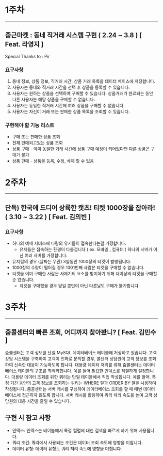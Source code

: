# 1주차 
----

## 줌근마켓 : 동네 직거래 시스템 구현 ( 2.24 ~ 3.8 ) [ Feat. 라영지 ] 

Special Thanks to : Pir 

### 요구사항 

1. 동네 정보, 상품 정보, 직거래 시간, 상품 거래 목록을 데이터 베이스에 저장합니다.
2. 사용자는 동네와 직거래 시간을 선택 후 상품을 등록할 수 있습니다.
3. 사용자는 원하는 상품을 선택하여 구매할 수 있습니다. 상품거래가 완료되는 동안 다른 사용자는 해당 상품을 구매할 수 없습니다.
4. 사용자는 동일한 직거래 시간에 여러 상품을 구매할 수 없습니다.
5. 사용자는 자신이 거래 또는 판매한 상품 목록을 조회할 수 있습니다.

### 구현해야 할 기능 리스트 

- 구매 또는 판매한 상품 조회
- 전체 판매되고있는 상품 조회
- 상품 구매 - 이미 동일한 거래 시간에 상품 구매 예정이 되어있다면 다른 상품은 구매가 불가
- 상품 판매 - 상품을 등록, 수정, 삭제 할 수 있음


# 2주차 
---

## 단독) 한국에 드디어 상륙한 캣츠! 티켓 1000장을 잡아라! ( 3.10 ~ 3.22 ) [ Feat. 김의빈 ] 

### 요구사항 
- 하나의 예매 서비스에 다량의 유저들이 접속한다는걸 가정합니다.
    - 유저들은 접속하는 환경이 다를겁니다 ( ex. 모바일 , 컴퓨터 ) 하나의 서버가 아닌 여러 서버를   가정합니다.
- 뮤지컬의 경우 (날짜는 무관) 3일동안 1000장의 티켓이 발행됩니다.
- 1000장의 수량이 떨어질 경우 1001번째 사람은 티켓을 구매할 수 없습니다.
- 티켓을 이미 구매한 사람은 사제기의 요소를 방지하기 위해 더이상의 티켓을 구매할 순 없습니다.
    - 티켓을 구매했을 경우 당일 뿐만이 아닌 다른날도 구매가 불가합니다.

# 3주차
---

## 줌콜센터의 빠른 조회, 어디까지 찾아봤니? [ Feat. 김민수 ]

줌콜센터는 고객 정보를 단일 MySQL 데이터베이스 테이블에 저장하고 있습니다.
고객 상담 시스템을 구축하여 고객이 전화로 문의할 경우, 콜센터 상담원이 고객 정보를 조회하여 신속한 대응이 가능하도록 합니다.
대용량 데이터 처리를 위해 줌콜센터는 데이터베이스 테이블의 구조를 최적화합니다. 예를 들어 필요한 인덱스를 적절하게 설정합니다.
대용량 데이터 조회를 위한 쿼리는 단일 테이블에서 직접 작성됩니다. 예를 들어, 특정 기간 동안의 고객 정보를 조회하는 쿼리는 WHERE 절과 ORDER BY 절을 사용하여 작성됩니다.
줌콜센터는 서버 캐시를 구성하여 데이터베이스 조회를 할 때 매번 데이터베이스에 접근하지 않도록 합니다. 서버 캐시를 활용하여 쿼리 처리 속도를 높여 고객 상담원의 대응 시간을 줄일 수 있습니다.

## 구현 시 참고 사항

- 인덱스: 인덱스는 테이블에서 특정 컬럼에 대한 검색을 빠르게 하기 위해 사용됩니다.
- 쿼리 조건: 쿼리에서 사용되는 조건은 데이터 조회 속도에 영향을 미칩니다.
- 데이터 유형: 데이터 유형도 쿼리 처리 속도에 영향을 미칩니다.
